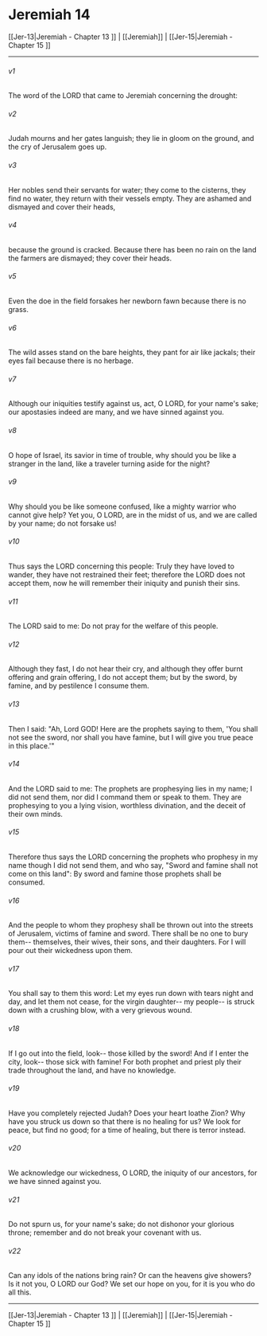 # Jeremiah 14

[[Jer-13|Jeremiah - Chapter 13 ]] | [[Jeremiah]] | [[Jer-15|Jeremiah - Chapter 15 ]]
***

###### v1
The word of the LORD that came to Jeremiah concerning the drought:
###### v2
Judah mourns and her gates languish; they lie in gloom on the ground, and the cry of Jerusalem goes up.
###### v3
Her nobles send their servants for water; they come to the cisterns, they find no water, they return with their vessels empty. They are ashamed and dismayed and cover their heads,
###### v4
because the ground is cracked. Because there has been no rain on the land the farmers are dismayed; they cover their heads.
###### v5
Even the doe in the field forsakes her newborn fawn because there is no grass.
###### v6
The wild asses stand on the bare heights, they pant for air like jackals; their eyes fail because there is no herbage.
###### v7
Although our iniquities testify against us, act, O LORD, for your name's sake; our apostasies indeed are many, and we have sinned against you.
###### v8
O hope of Israel, its savior in time of trouble, why should you be like a stranger in the land, like a traveler turning aside for the night?
###### v9
Why should you be like someone confused, like a mighty warrior who cannot give help? Yet you, O LORD, are in the midst of us, and we are called by your name; do not forsake us!
###### v10
Thus says the LORD concerning this people: Truly they have loved to wander, they have not restrained their feet; therefore the LORD does not accept them, now he will remember their iniquity and punish their sins.
###### v11
The LORD said to me: Do not pray for the welfare of this people.
###### v12
Although they fast, I do not hear their cry, and although they offer burnt offering and grain offering, I do not accept them; but by the sword, by famine, and by pestilence I consume them.
###### v13
Then I said: "Ah, Lord GOD! Here are the prophets saying to them, 'You shall not see the sword, nor shall you have famine, but I will give you true peace in this place.'"
###### v14
And the LORD said to me: The prophets are prophesying lies in my name; I did not send them, nor did I command them or speak to them. They are prophesying to you a lying vision, worthless divination, and the deceit of their own minds.
###### v15
Therefore thus says the LORD concerning the prophets who prophesy in my name though I did not send them, and who say, "Sword and famine shall not come on this land": By sword and famine those prophets shall be consumed.
###### v16
And the people to whom they prophesy shall be thrown out into the streets of Jerusalem, victims of famine and sword. There shall be no one to bury them-- themselves, their wives, their sons, and their daughters. For I will pour out their wickedness upon them.
###### v17
You shall say to them this word: Let my eyes run down with tears night and day, and let them not cease, for the virgin daughter-- my people-- is struck down with a crushing blow, with a very grievous wound.
###### v18
If I go out into the field, look-- those killed by the sword! And if I enter the city, look-- those sick with famine! For both prophet and priest ply their trade throughout the land, and have no knowledge.
###### v19
Have you completely rejected Judah? Does your heart loathe Zion? Why have you struck us down so that there is no healing for us? We look for peace, but find no good; for a time of healing, but there is terror instead.
###### v20
We acknowledge our wickedness, O LORD, the iniquity of our ancestors, for we have sinned against you.
###### v21
Do not spurn us, for your name's sake; do not dishonor your glorious throne; remember and do not break your covenant with us.
###### v22
Can any idols of the nations bring rain? Or can the heavens give showers? Is it not you, O LORD our God? We set our hope on you, for it is you who do all this.

***

[[Jer-13|Jeremiah - Chapter 13 ]] | [[Jeremiah]] | [[Jer-15|Jeremiah - Chapter 15 ]]
